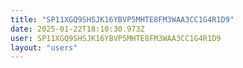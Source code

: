 ```yaml
---
title: "SP11XGQ9SHSJK16YBVP5MHTE8FM3WAA3CC1G4R1D9"
date: 2025-01-22T18:10:30.973Z
user: SP11XGQ9SHSJK16YBVP5MHTE8FM3WAA3CC1G4R1D9
layout: "users"
---
```

    